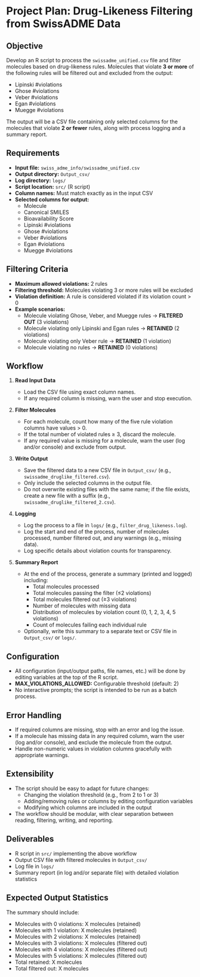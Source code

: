 # Project Plan: Drug-Likeness Filtering from SwissADME Data

## Objective
Develop an R script to process the `swissadme_unified.csv` file and filter molecules based on drug-likeness rules. Molecules that violate **3 or more** of the following rules will be filtered out and excluded from the output:
- Lipinski #violations
- Ghose #violations
- Veber #violations
- Egan #violations
- Muegge #violations

The output will be a CSV file containing only selected columns for the molecules that violate **2 or fewer** rules, along with process logging and a summary report.

## Requirements
- **Input file:** `swiss_adme_info/swissadme_unified.csv`
- **Output directory:** `Output_csv/`
- **Log directory:** `logs/`
- **Script location:** `src/` (R script)
- **Column names:** Must match exactly as in the input CSV
- **Selected columns for output:**
  - Molecule
  - Canonical SMILES
  - Bioavailability Score
  - Lipinski #violations
  - Ghose #violations
  - Veber #violations
  - Egan #violations
  - Muegge #violations

## Filtering Criteria
- **Maximum allowed violations:** 2 rules
- **Filtering threshold:** Molecules violating 3 or more rules will be excluded
- **Violation definition:** A rule is considered violated if its violation count > 0
- **Example scenarios:**
  - Molecule violating Ghose, Veber, and Muegge rules → **FILTERED OUT** (3 violations)
  - Molecule violating only Lipinski and Egan rules → **RETAINED** (2 violations)
  - Molecule violating only Veber rule → **RETAINED** (1 violation)
  - Molecule violating no rules → **RETAINED** (0 violations)

## Workflow
1. **Read Input Data**
   - Load the CSV file using exact column names.
   - If any required column is missing, warn the user and stop execution.

2. **Filter Molecules**
   - For each molecule, count how many of the five rule violation columns have values > 0.
   - If the total number of violated rules ≥ 3, discard the molecule.
   - If any required value is missing for a molecule, warn the user (log and/or console) and exclude from output.

3. **Write Output**
   - Save the filtered data to a new CSV file in `Output_csv/` (e.g., `swissadme_druglike_filtered.csv`).
   - Only include the selected columns in the output file.
   - Do not overwrite existing files with the same name; if the file exists, create a new file with a suffix (e.g., `swissadme_druglike_filtered_2.csv`).

4. **Logging**
   - Log the process to a file in `logs/` (e.g., `filter_drug_likeness.log`).
   - Log the start and end of the process, number of molecules processed, number filtered out, and any warnings (e.g., missing data).
   - Log specific details about violation counts for transparency.

5. **Summary Report**
   - At the end of the process, generate a summary (printed and logged) including:
     - Total molecules processed
     - Total molecules passing the filter (≤2 violations)
     - Total molecules filtered out (≥3 violations)
     - Number of molecules with missing data
     - Distribution of molecules by violation count (0, 1, 2, 3, 4, 5 violations)
     - Count of molecules failing each individual rule
   - Optionally, write this summary to a separate text or CSV file in `Output_csv/` or `logs/`.

## Configuration
- All configuration (input/output paths, file names, etc.) will be done by editing variables at the top of the R script.
- **MAX_VIOLATIONS_ALLOWED:** Configurable threshold (default: 2)
- No interactive prompts; the script is intended to be run as a batch process.

## Error Handling
- If required columns are missing, stop with an error and log the issue.
- If a molecule has missing data in any required column, warn the user (log and/or console), and exclude the molecule from the output.
- Handle non-numeric values in violation columns gracefully with appropriate warnings.

## Extensibility
- The script should be easy to adapt for future changes:
  - Changing the violation threshold (e.g., from 2 to 1 or 3)
  - Adding/removing rules or columns by editing configuration variables
  - Modifying which columns are included in the output
- The workflow should be modular, with clear separation between reading, filtering, writing, and reporting.

## Deliverables
- R script in `src/` implementing the above workflow
- Output CSV file with filtered molecules in `Output_csv/`
- Log file in `logs/`
- Summary report (in log and/or separate file) with detailed violation statistics

## Expected Output Statistics
The summary should include:
- Molecules with 0 violations: X molecules (retained)
- Molecules with 1 violation: X molecules (retained)
- Molecules with 2 violations: X molecules (retained)
- Molecules with 3 violations: X molecules (filtered out)
- Molecules with 4 violations: X molecules (filtered out)
- Molecules with 5 violations: X molecules (filtered out)
- Total retained: X molecules
- Total filtered out: X molecules
